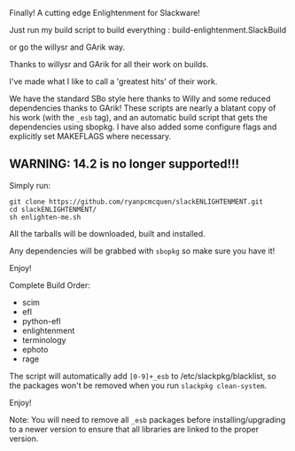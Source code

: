 Finally! A cutting edge Enlightenment for Slackware!

Just run my build script to build everything : build-enlightenment.SlackBuild

or go the  willysr and GArik way.

Thanks to willysr and GArik for all their work on builds.

I've made what I like to call a 'greatest hits' of their work.

We have the standard SBo style here thanks to Willy and some reduced dependencies thanks to GArik! These scripts are nearly a blatant copy of his work (with the ```_esb``` tag), and an automatic build script that gets the dependencies using sbopkg.
I have also added some configure flags and explicitly set MAKEFLAGS where necessary.

## WARNING: 14.2 is no longer supported!!!

Simply run:

    git clone https://github.com/ryanpcmcquen/slackENLIGHTENMENT.git
    cd slackENLIGHTENMENT/
    sh enlighten-me.sh

All the tarballs will be downloaded, built and installed.

Any dependencies will be grabbed with ```sbopkg``` so make sure you have it!

Enjoy!


Complete Build Order:
- scim
- efl
- python-efl
- enlightenment
- terminology
- ephoto
- rage

The script will automatically add ```[0-9]+_esb``` to /etc/slackpkg/blacklist, so the packages won't be removed when you run ```slackpkg clean-system```.

Enjoy!

Note:
You will need to remove all ```_esb``` packages before installing/upgrading to a newer version to ensure that all libraries are linked to the proper version.
